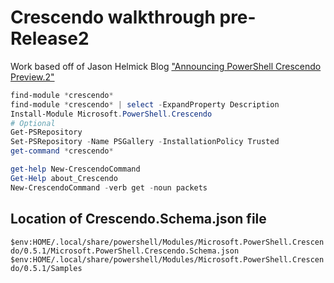 # Crescendo walkthrough pre-Release2

Work based off of Jason Helmick Blog ["Announcing PowerShell Crescendo Preview.2"](https://devblogs.microsoft.com/powershell/announcing-powershell-crescendo-preview-2/)

```powershell
find-module *crescendo*
find-module *crescendo* | select -ExpandProperty Description
Install-Module Microsoft.PowerShell.Crescendo
# Optional
Get-PSRepository
Set-PSRepository -Name PSGallery -InstallationPolicy Trusted
get-command *crescendo*
```

```powershell
get-help New-CrescendoCommand
Get-Help about_Crescendo
New-CrescendoCommand -verb get -noun packets
```

## Location of Crescendo.Schema.json file

`$env:HOME/.local/share/powershell/Modules/Microsoft.PowerShell.Crescendo/0.5.1/Microsoft.PowerShell.Crescendo.Schema.json`
`$env:HOME/.local/share/powershell/Modules/Microsoft.PowerShell.Crescendo/0.5.1/Samples`